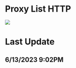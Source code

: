# Proxy List HTTP
<a href="#"><img src="https://img.shields.io/badge/HTTP Proxy-Checked-green" ></a>

# Last Update
## 6/13/2023 9:02PM
